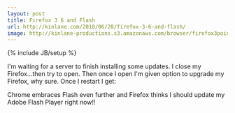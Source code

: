 ```yaml
---
layout: post
title: Firefox 3 6 and Flash
url: http://kinlane.com/2010/06/28/firefox-3-6-and-flash/
image: http://kinlane-productions.s3.amazonaws.com/browser/firefox3point6.PNG
---
```

{% include JB/setup %}
I'm waiting for a server to finish installing some updates. I close my Firefox...then try to open.
Then once I open I'm given option to upgrade my Firefox, why sure.
Once I restart I get:

Chrome embraces Flash even further and Firefox thinks I should update my Adobe Flash Player right now!!